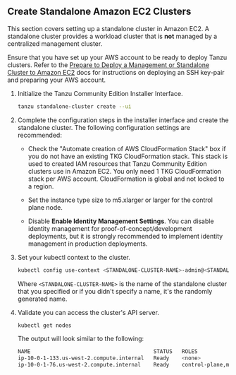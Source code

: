 ## Create Standalone Amazon EC2 Clusters

This section covers setting up a standalone cluster in Amazon EC2. A standalone cluster provides a workload cluster that is **not** managed by a centralized management cluster.

Ensure that you have set up your AWS account to be ready to deploy Tanzu clusters.
Refer to the [Prepare to Deploy a Management or Standalone Cluster to Amazon EC2](../aws) docs for instructions on deploying an SSH key-pair and preparing your AWS account.

1. Initialize the Tanzu Community Edition Installer Interface.

    ```sh
    tanzu standalone-cluster create --ui
    ```

1. Complete the configuration steps in the installer interface and create the standalone cluster. The following configuration settings are recommended:

   * Check the "Automate creation of AWS CloudFormation Stack" box if you do not have an existing TKG CloudFormation stack. This stack is used to created IAM resources that Tanzu Community Edition clusters use in Amazon EC2.
     You only need 1 TKG CloudFormation stack per AWS account. CloudFormation is global and not locked to a region.

   * Set the instance type size to m5.xlarger or larger for the control plane node.

   * Disable **Enable Identity Management Settings**. You can disable identity management for proof-of-concept/development deployments, but it is strongly recommended to implement identity management in production deployments.

1. Set your kubectl context to the cluster.

    ```sh
    kubectl config use-context <STANDALONE-CLUSTER-NAME>-admin@<STANDALONE-CLUSTER-NAME>
    ```

    Where `<STANDALONE-CLUSTER-NAME>` is the name of the standalone cluster that you specified or if you didn't specify a name, it's the randomly generated name.

1. Validate you can access the cluster's API server.

    ```sh
    kubectl get nodes
    ```

    The output will look similar to the following:

    ```sh
    NAME                                       STATUS   ROLES                  AGE    VERSION
    ip-10-0-1-133.us-west-2.compute.internal   Ready    <none>                 123m   v1.20.1+vmware.2
    ip-10-0-1-76.us-west-2.compute.internal    Ready    control-plane,master   125m   v1.20.1+vmware.2
    ```
